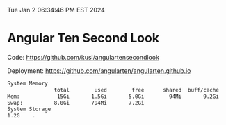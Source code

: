 Tue Jan  2 06:34:46 PM EST 2024

# Angular Ten Second Look

Code: https://github.com/kusl/angulartensecondlook

Deployment: https://github.com/angularten/angularten.github.io

```bash
System Memory
               total        used        free      shared  buff/cache   available
Mem:            15Gi       1.5Gi       5.0Gi        94Mi       9.2Gi        13Gi
Swap:          8.0Gi       794Mi       7.2Gi
System Storage
1.2G	.
```
